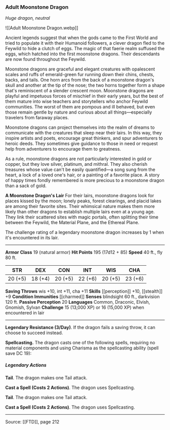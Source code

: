 ### Adult Moonstone Dragon
_Huge dragon, neutral_

![[Adult Moonstone Dragon.webp]]

Ancient legends suggest that when the gods came to the First World and tried to populate it with their Humanoid followers, a clever dragon fled to the Feywild to hide a clutch of eggs. The magic of that faerie realm suffused the eggs, which hatched into the first moonstone dragons. Their descendants are now found throughout the Feywild.

Moonstone dragons are graceful and elegant creatures with opalescent scales and ruffs of emerald-green fur running down their chins, chests, backs, and tails. One horn arcs from the back of a moonstone dragon's skull and another at the tip of the nose; the two horns together form a shape that's reminiscent of a slender crescent moon. Moonstone dragons are playful and impetuous forces of mischief in their early years, but the best of them mature into wise teachers and storytellers who anchor Feywild communities. The worst of them are pompous and ill behaved, but even those remain gentle by nature and curious about all things—especially travelers from faraway places.

Moonstone dragons can project themselves into the realm of dreams to communicate with the creatures that sleep near their lairs. In this way, they inspire artists and poets, encourage great thinkers, and spur adventurers to heroic deeds. They sometimes give guidance to those in need or request help from adventurers to encourage them to greatness.

As a rule, moonstone dragons are not particularly interested in gold or copper, but they love silver, platinum, and mithral. They also cherish treasures whose value can't be easily quantified—a song sung from the heart, a lock of a loved one's hair, or a painting of a favorite place. A story of happy times fondly remembered is more precious to a moonstone dragon than a sack of gold.


**A Moonstone Dragon's Lair** For their lairs, moonstone dragons look for places kissed by the moon; lonely peaks, forest clearings, and placid lakes are among their favorite sites. Their whimsical nature makes them more likely than other dragons to establish multiple lairs even at a young age. They link their scattered sites with magic portals, often splitting their time between the Feywild, the Material Plane, and the Ethereal Plane.

The challenge rating of a legendary moonstone dragon increases by 1 when it's encountered in its lair.





---

**Armor Class** 19 (natural armor)
**Hit Points** 195 (17d12 + 85)
**Speed** 40 ft., fly 80 ft.

| STR     | DEX     | CON     | INT     | WIS     | CHA     |
|---------|---------|---------|---------|---------|---------|
| 20 (+5) | 18 (+4) | 20 (+5) | 22 (+6) | 20 (+5) | 23 (+6) |

**Saving Throws** wis +10, int +11, cha +11
**Skills** [[perception]] +10, [[stealth]] +9
**Condition Immunities** [[charmed]]
**Senses** blindsight 60 ft., darkvision 120 ft.
**Passive Perception** 20
**Languages** Common, Draconic, Elvish, Gnomish, Sylvan
**Challenge** 15 (13,000 XP) or 16 (15,000 XP) when encountered in lair

---

**Legendary Resistance (3/Day)**. If the dragon fails a saving throw, it can choose to succeed instead.

**Spellcasting.** The dragon casts one of the following spells, requiring no material components and using Charisma as the spellcasting ability (spell save DC 19):

##### Legendary Actions
**Tail**. The dragon makes one Tail attack.

**Cast a Spell (Costs 2 Actions)**. The dragon uses Spellcasting.

**Tail**. The dragon makes one Tail attack.

**Cast a Spell (Costs 2 Actions)**. The dragon uses Spellcasting.


---

Source: [[FTD]], page 212